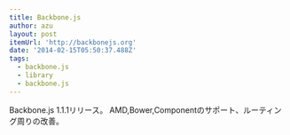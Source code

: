 ```yaml
---
title: Backbone.js
author: azu
layout: post
itemUrl: 'http://backbonejs.org'
date: '2014-02-15T05:50:37.488Z'
tags:
  - backbone.js
  - library
  - backbone.js
---
```

Backbone.js 1.1.1リリース。
AMD,Bower,Componentのサポート、ルーティング周りの改善。
